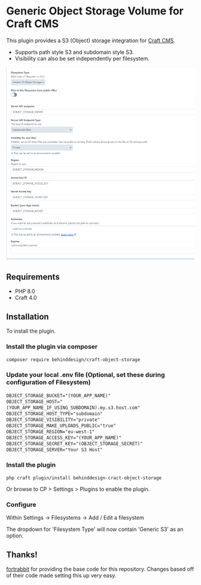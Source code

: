 # Generic Object Storage Volume for Craft CMS

This plugin provides a S3 (Object) storage integration for [Craft CMS](https://craftcms.com/).

- Supports path style S3 and subdomain style S3.
- Visibility can also be set independently per filesystem.

![image showing adding new s3 filesystem](img/filesystem.png "Adding a new S3 filesystem")

## Requirements
- PHP 8.0
- Craft 4.0

## Installation
To install the plugin.


### Install the plugin via composer
```
composer require behinddesign/craft-object-storage
```

### Update your local .env file (Optional, set these during configuration of Filesystem)
```
OBJECT_STORAGE_BUCKET="(YOUR_APP_NAME)"
OBJECT_STORAGE_HOST="(YOUR_APP_NAME_IF_USING_SUBDOMAIN).my.s3.host.com"
OBJECT_STORAGE_HOST_TYPE="subdomain"
OBJECT_STORAGE_VISIBILITY="private"
OBJECT_STORAGE_MAKE_UPLOADS_PUBLIC="true"
OBJECT_STORAGE_REGION="eu-west-1"
OBJECT_STORAGE_ACCESS_KEY="(YOUR_APP_NAME)"
OBJECT_STORAGE_SECRET_KEY="(OBJECT_STORAGE_SECRET)"
OBJECT_STORAGE_SERVER="Your S3 Host"
```

### Install the plugin
```
php craft plugin/install behinddesign-cract-object-storage
```

Or browse to  CP > Settings > Plugins to enable the plugin.

### Configure
Within Settings -> Filesystems -> Add / Edit a filesystem

The dropdown for 'Filesystem Type' will now contain 'Generic S3' as an option.

## Thanks!
[fortrabbit](https://github.com/fortrabbit/craft-object-storage) for providing the base
code for this repository. Changes based off of their code made setting this up very easy.
